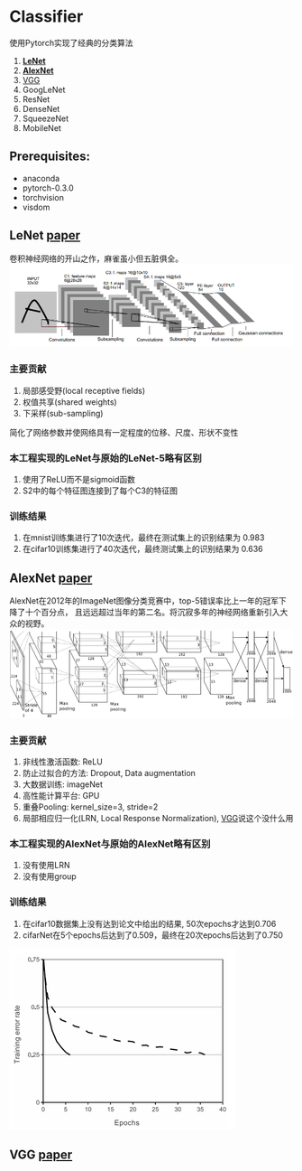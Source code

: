 # Classifier

使用Pytorch实现了经典的分类算法
1. [**LeNet**](#LeNet)
2. [**AlexNet**](#AlexNet)
3. [VGG](#VGG)
4. GoogLeNet
5. ResNet
6. DenseNet
7. SqueezeNet
8. MobileNet

## Prerequisites:
* anaconda
* pytorch-0.3.0
* torchvision
* visdom

## LeNet [paper](http://yann.lecun.com/exdb/publis/pdf/lecun-98.pdf)
卷积神经网络的开山之作，麻雀虽小但五脏俱全。
![LeNet-5](./imgs/LeNet-5.png)
### 主要贡献
1. 局部感受野(local receptive fields)
2. 权值共享(shared weights)
3. 下采样(sub-sampling)

简化了网络参数并使网络具有一定程度的位移、尺度、形状不变性

### 本工程实现的LeNet与原始的LeNet-5略有区别
1. 使用了ReLU而不是sigmoid函数
2. S2中的每个特征图连接到了每个C3的特征图

### 训练结果
1. 在mnist训练集进行了10次迭代，最终在测试集上的识别结果为 0.983
2. 在cifar10训练集进行了40次迭代，最终测试集上的识别结果为 0.636

## AlexNet [paper](https://papers.nips.cc/paper/4824-imagenet-classification-with-deep-convolutional-neural-networks.pdf)
AlexNet在2012年的ImageNet图像分类竞赛中，top-5错误率比上一年的冠军下降了十个百分点，
且远远超过当年的第二名。将沉寂多年的神经网络重新引入大众的视野。
![AlexNet](./imgs/AlexNet.png)
### 主要贡献
1. 非线性激活函数: ReLU
2. 防止过拟合的方法: Dropout, Data augmentation
3. 大数据训练: imageNet
4. 高性能计算平台: GPU
5. 重叠Pooling: kernel_size=3, stride=2
6. 局部相应归一化(LRN, Local Response Normalization), 
[VGG](https://arxiv.org/abs/1409.1556)说这个没什么用

### 本工程实现的AlexNet与原始的AlexNet略有区别
1. 没有使用LRN
2. 没有使用group

### 训练结果
1. 在cifar10数据集上没有达到论文中给出的结果, 50次epochs才达到0.706
2. cifarNet在5个epochs后达到了0.509，最终在20次epochs后达到了0.750

![AlexNet_cifar10](./imgs/AlexNet_cifar10.png)


## VGG [paper](https://arxiv.org/abs/1409.1556)